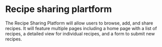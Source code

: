 # Recipe sharing plartform

The Recipe Sharing Platform will allow users to browse, add, and share recipes. It will feature multiple pages including a home page with a list of recipes, a detailed view for individual recipes, and a form to submit new recipes.
